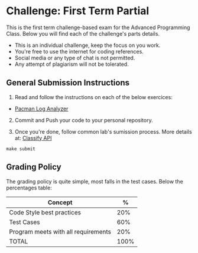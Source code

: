 Challenge:  First Term Partial
==============================

This is the first term challenge-based exam for the Advanced Programming Class. Below you will find each of the challenge's parts details.

- This is an individual challenge, keep the focus on you work.
- You're free to use the internet for coding references.
- Social media or any type of chat is not permitted.
- Any attempt of plagiarism will not be tolerated.


General Submission Instructions
--------------------

1. Read and follow the instructions on each of the below exercices:
  - [Pacman Log Analyzer](./pacman-analyzer.md)

2. Commit and Push your code to your personal repository.

3. Once you're done, follow common lab's sumission process. More details at: [Classify API](../../classify.md)
```
make submit
```

Grading Policy
--------------

The grading policy is quite simple, most falls in the test cases. Below the percentages table:

| Concept                             | %    |
|-------------------------------------|------|
| Code Style best practices           | 20%  |
| Test Cases                          | 60%  |
| Program meets with all requirements | 20%  |
| TOTAL                               | 100% |